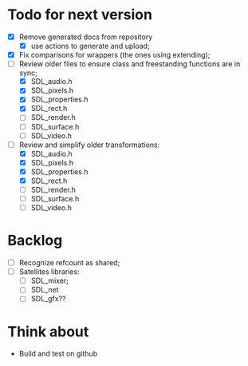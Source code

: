 Todo for next version
====================

- [x] Remove generated docs from repository
  - [x] use actions to generate and upload;
- [x] Fix comparisons for wrappers (the ones using extending);
- [ ] Review older files to ensure class and freestanding functions are in sync;
  - [x] SDL_audio.h
  - [x] SDL_pixels.h
  - [x] SDL_properties.h
  - [x] SDL_rect.h
  - [ ] SDL_render.h
  - [ ] SDL_surface.h
  - [ ] SDL_video.h
- [ ] Review and simplify older transformations:
  - [x] SDL_audio.h
  - [x] SDL_pixels.h
  - [x] SDL_properties.h
  - [x] SDL_rect.h
  - [ ] SDL_render.h
  - [ ] SDL_surface.h
  - [ ] SDL_video.h

Backlog
=======

- [ ] Recognize refcount as shared;
- [ ] Satellites libraries:
  - [ ] SDL_mixer;
  - [ ] SDL_net
  - [ ] SDL_gfx??

Think about
===========

- Build and test on github
